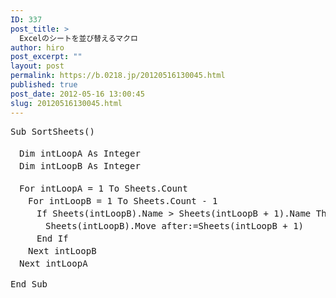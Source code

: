 ```yaml
---
ID: 337
post_title: >
  Excelのシートを並び替えるマクロ
author: hiro
post_excerpt: ""
layout: post
permalink: https://b.0218.jp/20120516130045.html
published: true
post_date: 2012-05-16 13:00:45
slug: 20120516130045.html
---
```

<pre class='prettyprint linenums'>
Sub SortSheets()

　Dim intLoopA As Integer
　Dim intLoopB As Integer

　For intLoopA = 1 To Sheets.Count
　　For intLoopB = 1 To Sheets.Count - 1
　　　If Sheets(intLoopB).Name > Sheets(intLoopB + 1).Name Then
　　　　Sheets(intLoopB).Move after:=Sheets(intLoopB + 1)
　　　End If
　　Next intLoopB
　Next intLoopA

End Sub
</pre>